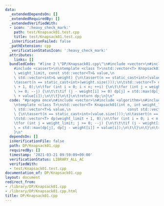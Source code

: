 ```yaml
---
data:
  _extendedDependsOn: []
  _extendedRequiredBy: []
  _extendedVerifiedWith:
  - icon: ':heavy_check_mark:'
    path: test/Knapsack01.test.cpp
    title: test/Knapsack01.test.cpp
  _isVerificationFailed: false
  _pathExtension: cpp
  _verificationStatusIcon: ':heavy_check_mark:'
  attributes:
    links: []
  bundledCode: "#line 2 \"DP/Knapsack01.cpp\"\n#include <vector>\n#include <algorithm>\n\
    #include <cassert>\n\ntemplate <class T>\nstd::vector<T> Knapsack01(int n, int\
    \ weight_limit, const std::vector<T>& value,\n                          const\
    \ std::vector<int>& weight) {\n\tassert(n == static_cast<int>(value.size()));\n\
    \tassert(n == static_cast<int>(weight.size()));\n\tstd::vector<T> dp(weight_limit\
    \ + 1, 0);\n\tfor (int i = 0; i < n; ++i) {\n\t\tfor (int j = weight_limit; j\
    \ >= 0; --j) {\n\t\t\tif (j - weight[i] >= 0) dp[j] = std::max(dp[j], dp[j - weight[i]]\
    \ + value[i]);\n\t\t}\n\t}\n\treturn dp;\n}\n"
  code: "#pragma once\n#include <vector>\n#include <algorithm>\n#include <cassert>\n\
    \ntemplate <class T>\nstd::vector<T> Knapsack01(int n, int weight_limit, const\
    \ std::vector<T>& value,\n                          const std::vector<int>& weight)\
    \ {\n\tassert(n == static_cast<int>(value.size()));\n\tassert(n == static_cast<int>(weight.size()));\n\
    \tstd::vector<T> dp(weight_limit + 1, 0);\n\tfor (int i = 0; i < n; ++i) {\n\t\
    \tfor (int j = weight_limit; j >= 0; --j) {\n\t\t\tif (j - weight[i] >= 0) dp[j]\
    \ = std::max(dp[j], dp[j - weight[i]] + value[i]);\n\t\t}\n\t}\n\treturn dp;\n\
    }\n"
  dependsOn: []
  isVerificationFile: false
  path: DP/Knapsack01.cpp
  requiredBy: []
  timestamp: '2021-03-21 09:59:09+09:00'
  verificationStatus: LIBRARY_ALL_AC
  verifiedWith:
  - test/Knapsack01.test.cpp
documentation_of: DP/Knapsack01.cpp
layout: document
redirect_from:
- /library/DP/Knapsack01.cpp
- /library/DP/Knapsack01.cpp.html
title: DP/Knapsack01.cpp
---
```

